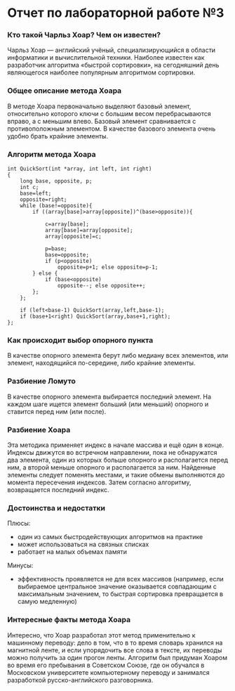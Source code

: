 # Отчет по лабораторной работе №3

### Кто такой Чарльз Хоар? Чем он известен?
Чарльз Хоар  — английский учёный, специализирующийся в области информатики и вычислительной техники. Наиболее известен как разработчик алгоритма «быстрой сортировки», на сегодняшний день являющегося наиболее популярным алгоритмом сортировки.
### Общее описание метода Хоара
В методе Хоара первоначально выделяют базовый элемент, относительно которого ключи с большим весом перебрасываются вправо, а с меньшим влево. Базовый элемент сравнивается с противоположным элементом. В качестве базового элемента очень удобно брать крайние элементы.
### Алгоритм метода Хоара
```
int QuickSort(int *array, int left, int right)
{
	long base, opposite, p;
	int c;
	base=left;
	opposite=right;
	while (base!=opposite){
		if ((array[base]>array[opposite])^(base>opposite)){

			c=array[base];
			array[base]=array[opposite];
			array[opposite]=c;

			p=base;
			base=opposite;
			if (p<opposite)
				opposite=p+1; else opposite=p-1;
		} else {
			if (base<opposite)
				opposite--; else opposite++;
		};
	};

	if (left<base-1) QuickSort(array,left,base-1);
	if (base+1<right) QuickSort(array,base+1,right);
};
```
### Как происходит выбор опорного пункта
В качестве опорного элемента берут либо медиану всех элементов, или элемент, находящийся по-середине, либо крайние элементы.
### Разбиение Ломуто
В качестве опорного элемента выбирается последний элемент. На каждом шаге ищется элемент больший (или меньший) опорного и ставится перед ним (или после).
### Разбиение Хоара
Эта методика применяет индекс в начале массива и ещё один в конце. Индексы движутся во встречном направлении, пока не обнаружатся два элемента, один из которых больше опорного и располагается перед ним, а второй меньше опорного и располагается за ним. Найденные элементы следует поменять местами, и такие обмены выполняются до момента пересечения индексов. Затем согласно алгоритму, возвращается последний индекс. 
### Достоинства и недостатки
Плюсы:
- один из самых быстродействующих алгоритмов на практике
- может использоваться на связных списках
- работает на малых объемах памяти

Минусы:
- эффективность проявляется не для всех массивов (например, если выбираемое центральное значение оказывается совпадающим с максимальным значением, то быстрая сортировка превращается в самую медленную)

### Интересные факты метода Хоара
Интересно, что Хоар разработал этот метод применительно к машинному переводу: дело в том, что в то время словарь хранился на магнитной ленте, и если упорядочить все слова в тексте, их переводы можно получить за один прогон ленты. Алгоритм был придуман Хоаром во время его пребывания в Советском Союзе, где он обучался в Московском университете компьютерному переводу и занимался разработкой русско-английского разговорника.